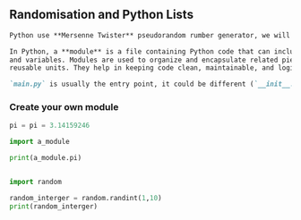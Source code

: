 ## Randomisation and Python Lists 

```md
Python use **Mersenne Twister** pseudorandom rumber generator, we will use random module to genertae random numbers 
```

```md
In Python, a **module** is a file containing Python code that can include functions, classes,
and variables. Modules are used to organize and encapsulate related pieces of code into 
reusable units. They help in keeping code clean, maintainable, and logically structured. 
```


``` md 
`main.py` is usually the entry point, it could be different (`__init__.py`) but enty point is a file which will be executed when we run our code  
```

### Create your own module 
```py a_module.py
pi = pi = 3.14159246
```

``` py main.py
import a_module

print(a_module.pi)
```


``` py main.py

import random 

random_interger = random.randint(1,10)
print(random_interger)

```

